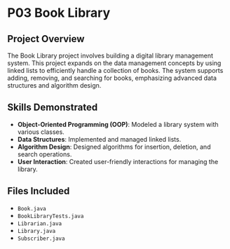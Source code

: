 # P03 Book Library

## Project Overview
The Book Library project involves building a digital library management system. This project expands on the data management concepts by using linked lists to efficiently handle a collection of books. The system supports adding, removing, and searching for books, emphasizing advanced data structures and algorithm design.

## Skills Demonstrated
- **Object-Oriented Programming (OOP)**: Modeled a library system with various classes.
- **Data Structures**: Implemented and managed linked lists.
- **Algorithm Design**: Designed algorithms for insertion, deletion, and search operations.
- **User Interaction**: Created user-friendly interactions for managing the library.

## Files Included
- `Book.java`
- `BookLibraryTests.java`
- `Librarian.java`
- `Library.java`
- `Subscriber.java`